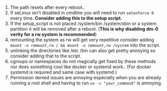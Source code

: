 1. The path resets after every reboot.. 
2. If seLinux isn't disabled in cmdline you will need to run `setenforce 0` every time. **Consider adding this to the setup script.**
3. If the setup_script is not placed /system/bin /system/xbin or a system partition it will be removed after a reboot. (**This is why disabling dm-0 verity for a rw system is recommended**)
4. remounting the system as rw will get very repetitive consider adding `mount -o remount,rw / && mount -o remount,rw /system` into the script.
5. unlinking the directories like /etc /bin can also get pretty annoying so consider adding that to the script.
6. cgroups or namespaces do not magically get fixed by these methods nor does something cool like docker or systemd work.. (For docker systemd is required and same case with systemd.)
7. Permission denied issues are annoying especially when you are already running a root shell and having to run `su -c "your_command"` is annoying.
